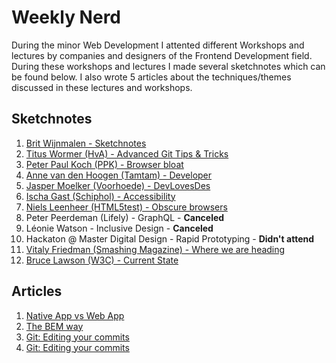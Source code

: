 # Weekly Nerd
During the minor Web Development I attented different Workshops and lectures by companies and designers of the Frontend Development field. During these workshops and lectures I made several sketchnotes which can be found below. I also wrote 5 articles about the techniques/themes discussed in these lectures and workshops.

## Sketchnotes

1. [Brit Wijnmalen - Sketchnotes](./weekly-nerds/week1.md)
2. [Titus Wormer (HvA) - Advanced Git Tips & Tricks](./weekly-nerds/week2.md)
3. [Peter Paul Koch (PPK) - Browser bloat](./weekly-nerds/week3.md)
4. [Anne van den Hoogen (Tamtam) - Developer](./weekly-nerds/week4.md)
5. [Jasper Moelker (Voorhoede) - DevLovesDes](./weekly-nerds/week5.md)
6. [Ischa Gast (Schiphol) - Accessibility](./weekly-nerds/week6.md)
7. [Niels Leenheer (HTML5test) - Obscure browsers](./weekly-nerds/week7.md)
8. Peter Peerdeman (Lifely) - GraphQL - __Canceled__
9. Léonie Watson - Inclusive Design - __Canceled__
10. Hackaton @ Master Digital Design - Rapid Prototyping - __Didn't attend__
11. [Vitaly Friedman (Smashing Magazine) - Where we are heading](./weekly-nerds/week11.md)
12. [Bruce Lawson (W3C) - Current State](./weekly-nerds/week12.md)

## Articles

1. [Native App vs Web App](./articles/artice1.md)
3. [The BEM way](./articles/articl3.md)
4. [Git: Editing your commits](./articles/article4.md)
5. [Git: Editing your commits](./articles/article4.md)
